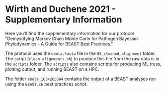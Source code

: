 # Wirth and Duchene 2021 - Supplementary Information 

Here you'll find the supplementary information for our protocol "Demystifying Markov Chain Monte Carlo for Pathogen Bayesian Phylodynamics - A Guide for BEAST Best Practices."

The protocol uses the `ebola.fasta` file in the `02_cleaned_alignment` folder. The script (`clean_alignments.sh`) to produce this file from the raw data is in the `scripts` folder. The `scripts` also contains scripts for producing ML tress, plotting output, and running BEAST on a HPC. 

The folder `ebola_1634265604` contains the output of a BEAST analyses run using the `BEAST.sh` best practices script. 
